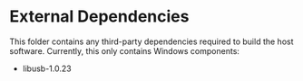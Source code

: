 # External Dependencies

This folder contains any third-party dependencies required to build the host software. Currently, this only contains Windows components:

* libusb-1.0.23
